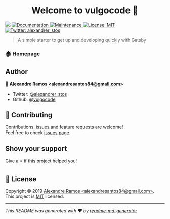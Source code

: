 <h1 align="center">Welcome to vulgocode 👋</h1>
<p>
  <img src="https://img.shields.io/badge/version-0.1.0-blue.svg?cacheSeconds=2592000" />
  <a href="https://github.com/vulgocode/vulgocodehub.io#readme">
    <img alt="Documentation" src="https://img.shields.io/badge/documentation-yes-brightgreen.svg" target="_blank" />
  </a>
  <a href="https://github.com/vulgocode/vulgocodehub.io/graphs/commit-activity">
    <img alt="Maintenance" src="https://img.shields.io/badge/Maintained%3F-yes-green.svg" target="_blank" />
  </a>
  <a href="https://github.com/vulgocode/vulgocodehub.io/blob/master/LICENSE">
    <img alt="License: MIT" src="https://img.shields.io/badge/License-MIT-yellow.svg" target="_blank" />
  </a>
  <a href="https://twitter.com/alexandrer_stos">
    <img alt="Twitter: alexandrer_stos" src="https://img.shields.io/twitter/follow/alexandrer_stos.svg?style=social" target="_blank" />
  </a>
</p>

> A simple starter to get up and developing quickly with Gatsby

### 🏠 [Homepage](https://vulgocode.github.io)

## Author

👤 **Alexandre Ramos &lt;alexandresantos84@gmail.com&gt;**

- Twitter: [@alexandrer_stos](https://twitter.com/alexandrer_stos)
- Github: [@vulgocode](https://github.com/vulgocode)

## 🤝 Contributing

Contributions, issues and feature requests are welcome!<br />Feel free to check [issues page](https://github.com/vulgocode/vulgocode.github.io/issues).

## Show your support

Give a ⭐️ if this project helped you!

## 📝 License

Copyright © 2019 [Alexandre Ramos &lt;alexandresantos84@gmail.com&gt;](https://github.com/vulgocode).<br />
This project is [MIT](https://github.com/vulgocode/vulgocodehub.io/blob/master/LICENSE) licensed.

---

_This README was generated with ❤️ by [readme-md-generator](https://github.com/kefranabg/readme-md-generator)_
